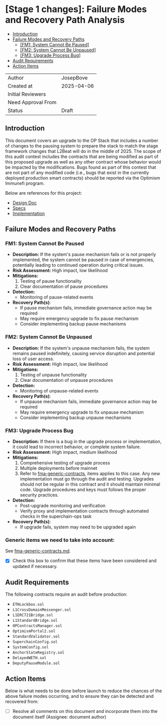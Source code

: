 # [Stage 1 changes]: Failure Modes and Recovery Path Analysis

<!-- START doctoc generated TOC please keep comment here to allow auto update -->
<!-- DON'T EDIT THIS SECTION, INSTEAD RE-RUN doctoc TO UPDATE -->

- [Introduction](#introduction)
- [Failure Modes and Recovery Paths](#failure-modes-and-recovery-paths)
  - [[FM1: System Cannot Be Paused]](#fm1-system-cannot-be-paused)
  - [[FM2: System Cannot Be Unpaused]](#fm2-system-cannot-be-unpaused)
  - [[FM3: Upgrade Process Bug]](#fm3-upgrade-process-bug)
- [Audit Requirements](#audit-requirements)
- [Action Items](#action-items)

<!-- END doctoc generated TOC please keep comment here to allow auto update -->

|                    |                                                    |
| ------------------ | -------------------------------------------------- |
| Author             | JosepBove                                          |
| Created at         | 2025-04-06                                         |
| Initial Reviewers  |                                                    |
| Need Approval From |                                                    |
| Status             |  Draft                                             |

## Introduction

This document covers an upgrade to the OP Stack that includes a number of changes to the pausing system to prepare the stack to match the stage framework changes that L2Beat will do in the middle of 2025. The scope of this audit contest includes the contracts that are being modified as part of this proposed upgrade as well as any other contract whose behavior would be impacted by the modifications. Bugs found as part of this contest that are not part of any modified code (i.e., bugs that exist in the currently deployed production smart contracts) should be reported via the Optimism Immunefi program.

Below are references for this project:

- [Design Doc](https://github.com/ethereum-optimism/design-docs/pull/202/)
- [Specs](https://github.com/ethereum-optimism/specs/pull/625)
- [Implementation](https://github.com/ethereum-optimism/optimism/pull/15174)

## Failure Modes and Recovery Paths

### FM1: System Cannot Be Paused

- **Description:** If the system's pause mechanism fails or is not properly implemented, the system cannot be paused in case of emergencies, potentially leading to continued operation during critical issues.
- **Risk Assessment:** High impact, low likelihood
- **Mitigations:** 
  1. Testing of pause functionality
  2. Clear documentation of pause procedures
- **Detection:** 
  - Monitoring of pause-related events
- **Recovery Path(s)**: 
  - If pause mechanism fails, immediate governance action may be required
  - May require emergency upgrade to fix pause mechanism
  - Consider implementing backup pause mechanisms

### FM2: System Cannot Be Unpaused

- **Description:** If the system's unpause mechanism fails, the system remains paused indefinitely, causing service disruption and potential loss of user access.
- **Risk Assessment:** High impact, low likelihood
- **Mitigations:**
  1. Testing of unpause functionality
  2. Clear documentation of unpause procedures
- **Detection:**
  - Monitoring of unpause-related events
- **Recovery Path(s)**:
  - If unpause mechanism fails, immediate governance action may be required
  - May require emergency upgrade to fix unpause mechanism
  - Consider implementing backup unpause mechanisms

### FM3: Upgrade Process Bug

- **Description:** If there is a bug in the upgrade process or implementation, it could lead to incorrect behavior, or complete system failure.
- **Risk Assessment:** High impact, medium likelihood
- **Mitigations:**
  1. Comprehensive testing of upgrade process
  2. Multiple deployments before mainnet
  3. Refer to [fma-generic-contracts](https://github.com/ethereum-optimism/design-docs/blob/main/security/fma-generic-contracts.md), items applies to this case. Any new implementation must go through the audit and testing. Upgrades should not be regular in this contract and it should maintain minimal code. Upgrade procedures and keys must follows the proper security practices.
- **Detection:**
  - Post-upgrade monitoring and verification
  - Verify proxy and implementation contracts through automated checks in the superchain-ops task
- **Recovery Path(s)**:
  - If upgrade fails, system may need to be upgraded again

### Generic items we need to take into account:

See [fma-generic-contracts.md](https://github.com/ethereum-optimism/design-docs/blob/main/security/fma-generic-contracts.md).


- [x] Check this box to confirm that these items have been considered and updated if necessary.

## Audit Requirements

The following contracts require an audit before production:

- `ETHLockbox.sol`
- `L1CrossDomainMessenger.sol`
- `L1ERC721Bridge.sol`
- `L1StandardBridge.sol`
- `OPContractsManager.sol`
- `OptimismPortal2.sol`
- `StandardValidator.sol`
- `SuperchainConfig.sol`
- `SystemConfig.sol`
- `AnchorStateRegistry.sol`
- `DelayedWETH.sol`
- `DeputyPauseModule.sol`

## Action Items

Below is what needs to be done before launch to reduce the chances of the above failure modes occurring, and to ensure they can be detected and recovered from:

- [ ] Resolve all comments on this document and incorporate them into the document itself (Assignee: document author)
